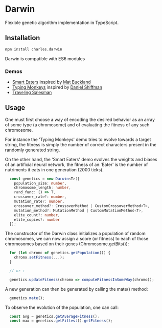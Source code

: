 # Darwin

Flexible genetic algorithm implementation in TypeScript.

## Installation

```bash
npm install charles.darwin
```

Darwin is compatible with ES6 modules

### Demos

- [Smart Eaters](https://nathsou.github.io/Darwin/dist/SmartEaters/) inspired by [Mat Buckland](http://www.ai-junkie.com/ann/evolved/nnt1.html)
- [Typing Monkeys](https://nathsou.github.io/Darwin/dist/TypingMonkeys/) inspired by [Daniel Shiffman](http://natureofcode.com/book/chapter-9-the-evolution-of-code/)
- [Traveling Salesman](https://nathsou.github.io/Darwin/dist/TSP/)

## Usage

One must first choose a way of encoding the desired behavior as an array of some type (a chromosome) and of evaluating the fitness of any such chromosome.

For instance the 'Typing Monkeys' demo tries to evolve towards a target string, the fitness is simply the number of correct characters present in the randomly generated string.

On the other hand, the 'Smart Eaters' demo evolves the weights and biases of an artificial neural network, the fitness of an 'Eater' is the number of nutriments it eats in one generation (2000 ticks).

```typescript
  const genetics = new Darwin<T>({
    population_size: number,
    chromosome_length: number,
    rand_func: () => T,
    crossover_rate?: number,
    mutation_rate?: number,
    crossover_method?: CrossoverMethod | CustomCrossoverMethod<T>,
    mutation_method?: MutationMethod | CustomMutationMethod<T>,
    elite_count?: number,
    elite_copies?: number
  });
```

The constructor of the Darwin class initializes a population of random chromosomes, we can now assign a score (or fitness) to each of those chromosomes based on their genes (Chromosome<T>.getBits()):

```typescript
  for (let chromo of genetics.getPopulation()) {
    chromo.setFitness(...);
  }

  // or :

  genetics.updateFitness(chromo => computeFitnessInSomeWay(chromo));
```

A new generation can then be generated by calling the mate() method:

```typescript
  genetics.mate();
```

To observe the evolution of the population, one can call:

```typescript
  const avg = genetics.getAverageFitness();
  const max = genetics.getFittest().getFitness();
```
